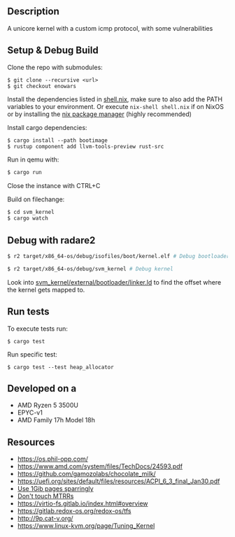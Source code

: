 ## Description
A unicore kernel with a custom icmp protocol, with some vulnerabilities


## Setup & Debug Build
Clone the repo with submodules:
```
$ git clone --recursive <url>
$ git checkout enowars
```

Install the dependencies listed in [shell.nix](shell.nix), make sure to also add the PATH variables to your environment.
Or execute `nix-shell shell.nix` if on NixOS or by installing the [nix package manager](https://nixos.org/download.html) (highly recommended)

Install cargo dependencies:
```
$ cargo install --path bootimage
$ rustup component add llvm-tools-preview rust-src
```

Run in qemu with:
```bash
$ cargo run
```
Close the instance with CTRL+C

Build on filechange:
```bash
$ cd svm_kernel
$ cargo watch
```

## Debug with radare2
```bash
$ r2 target/x86_64-os/debug/isofiles/boot/kernel.elf # Debug bootloader
```
```bash
$ r2 target/x86_64-os/debug/svm_kernel # Debug kernel
```

Look into [svm_kernel/external/bootloader/linker.ld](svm_kernel/external/bootloader/linker.ld) to find the offset where the kernel gets mapped to.

## Run tests
To execute tests run:
```
$ cargo test
```
Run specific test:
```
$ cargo test --test heap_allocator
```

## Developed on a
* AMD Ryzen 5 3500U
* EPYC-v1
* AMD Family 17h Model 18h

## Resources
* https://os.phil-opp.com/
* https://www.amd.com/system/files/TechDocs/24593.pdf
* https://github.com/gamozolabs/chocolate_milk/
* https://uefi.org/sites/default/files/resources/ACPI_6_3_final_Jan30.pdf
* [Use 1Gib pages sparringly](https://forum.osdev.org/viewtopic.php?f=1&t=32699)
* [Don't touch MTRRs](https://forum.osdev.org/viewtopic.php?t=29034&p=246311)
* https://virtio-fs.gitlab.io/index.html#overview
* https://gitlab.redox-os.org/redox-os/tfs
* http://9p.cat-v.org/
* https://www.linux-kvm.org/page/Tuning_Kernel



